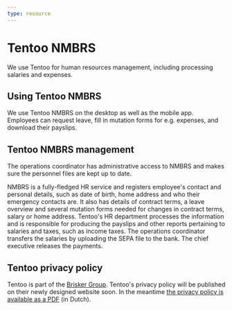 ```yaml
---
type: resource
---
```


# Tentoo NMBRS

We use Tentoo for human resources management, including processing salaries and expenses.

## Using Tentoo NMBRS

We use Tentoo NMBRS on the desktop as well as the mobile app. Employees can request leave, fill in mutation forms for e.g. expenses, and download their payslips.

## Tentoo NMBRS management

The operations coordinator has administrative access to NMBRS and makes sure the personnel files are kept up to date.

NMBRS is a fully-fledged HR service and registers employee's contact and personal details, such as date of birth, home address and who their emergency contacts are. It also has details of contract terms, a leave overview and several mutation forms needed for changes in contract terms, salary or home address. Tentoo's HR department processes the information and is responsible for producing the payslips and other reports pertaining to salaries and taxes, such as income taxes. The operations coordinator transfers the salaries by uploading the SEPA file to the bank. The chief executive releases the payments.

## Tentoo privacy policy

Tentoo is part of the [Brisker Group](https://www.briskergroup.nl/en/). Tentoo's privacy policy will be published on their newly designed website soon. In the meantime [the privacy policy is available as a PDF](https://drive.google.com/drive/folders/19uVbxuM5EiJobvMmxAsdFOGq0bWv28Qn) (in Dutch).
